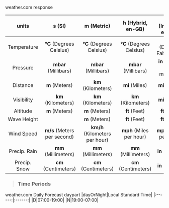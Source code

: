 weather.com response

|units|s  (SI)|m  (Metric)|h  (Hybrid, en-GB)|e  (Imperial, en-US)|
|:----------:|:----------:|:----------:|:----------:|:----------:|
|Temperature|**°C**  (Degrees Celsius)|**°C**  (Degrees Celsius)|**°C**  (Degrees Celsius)|**°F**  (Degrees Fahrenheit)|
|Pressure|**mbar**  (Millibars)|**mbar**  (Millibars)|**mbar**  (Millibars)|**in**  (Inches of mercury)|
|Distance|**m**  (Meters)|**km**  (Kilometers)|**mi**  (Miles)|**mi**  (Miles)|
|Visibility|**km**  (Kilometers)|**km**  (Kilometers)|**km**  (Kilometers)|**mi**  (Miles)|
|Altitude|**m**  (Meters)|**m**  (Meters)|**ft**  (Feet)|**ft**  (Feet)|
|Wave Height|  |**m**  (Meters)|**ft**  (Feet)|**ft**  (Feet)|
|Wind Speed|**m/s**  (Meters per second)|**km/h**  (Kilometers per hour)|**mph**  (Miles per hour)|**mph**  (Miles per hour)|
|Precip. Rain|**mm**  (Millimeters)|**mm**  (Millimeters)|**mm**  (Millimeters)|**in**  (Inches)|
|Precip. Snow|**cm**  (Centimeters)|**cm**  (Centimeters)|**cm**  (Centimeters)|**in**  (Inches)|

>### Time Periods
weather.com Daily Forecast daypart
|dayOrNight|Local Standard Time|
|:------:|:------:|
|D|07:00-19:00|
|N|19:00-07:00|
